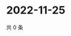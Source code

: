 # 2022-11-25

共 0 条

<!-- BEGIN WEIBO -->
<!-- 最后更新时间 Fri Nov 25 2022 15:13:20 GMT+0800 (China Standard Time) -->

<!-- END WEIBO -->
